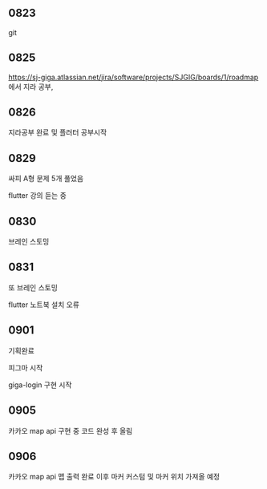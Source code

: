 ## 0823

git 

## 0825

https://sj-giga.atlassian.net/jira/software/projects/SJGIG/boards/1/roadmap 에서 지라 공부,

## 0826

지라공부 완료 및 플러터 공부시작

## 0829

싸피 A형 문제 5개 풀었음

flutter 강의 듣는 중

## 0830

브레인 스토밍

## 0831

또 브레인 스토밍

flutter 노트북 설치 오류



## 0901

기획완료

피그마 시작

giga-login 구현 시작



## 0905

카카오 map api 구현 중 코드 완성 후 올림



## 0906

카카오 map api 맵 출력 완료 이후 마커 커스텀 및 마커 위치 가져올 예정
